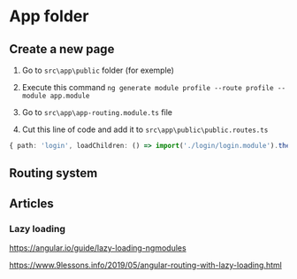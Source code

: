 # App folder

## Create a new page

1. Go to `src\app\public` folder (for exemple)

2. Execute this command `ng generate module profile --route profile --module app.module`

3. Go to `src\app\app-routing.module.ts` file

4. Cut this line of code and add it to `src\app\public\public.routes.ts` 

```typescript
{ path: 'login', loadChildren: () => import('./login/login.module').then(m => m.LoginModule) }
```

## Routing system

## Articles

### Lazy loading

https://angular.io/guide/lazy-loading-ngmodules

https://www.9lessons.info/2019/05/angular-routing-with-lazy-loading.html
